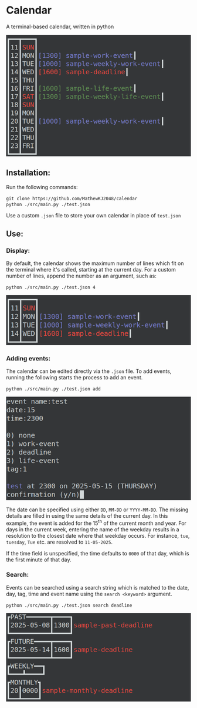 # Calendar

A terminal-based calendar, written in python

![](./images/simple.png)

## Installation:

Run the following commands:

```
git clone https://github.com/MathewKJ2048/calendar
python ./src/main.py ./test.json
```

Use a custom `.json` file to store your own calendar in place of `test.json`

## Use:

### Display:

By default, the calendar shows the maximum number of lines which fit on the terminal where it's called, starting at the current day. For a custom number of lines, append the number as an argument, such as:

```
python ./src/main.py ./test.json 4
```

![](./images/custom.png)

### Adding events:

The calendar can be edited directly via the `.json` file. To add events, running the following starts the process to add an event.

```
python ./src/main.py ./test.json add
```

![](./images/add.png)

The date can be specified using either `DD`, `MM-DD` or `YYYY-MM-DD`. The missing details are filled in using the same details of the current day. In this example, the event is added for the 15<sup>th</sup> of the current month and year. For days in the current week, entering the name of the weekday results in a resolution to the closest date where that weekday occurs. For instance, `tue`, `tuesday`, `Tue` etc. are resolved to `11-05-2025`.

If the time field is unspecified, the time defaults to `0000` of that day, which is the first minute of that day.

### Search:

Events can be searched using a search string which is matched to the date, day, tag, time and event name using the `search <keyword>` argument.

```
python ./src/main.py ./test.json search deadline
```

![](./images/search.png)





